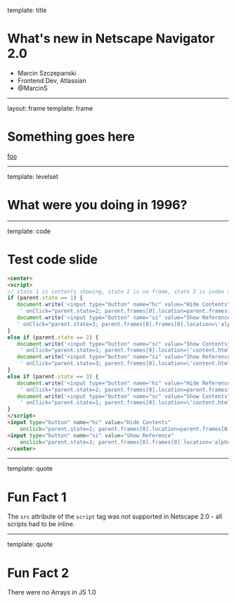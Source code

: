 template: title

# What's new in Netscape Navigator 2.0

* Marcin Szczepanski
* Frontend Dev, Atlassian
* @MarcinS
---
layout: frame
template: frame

# Something goes here

[foo](/todo1.html)

---
template: levelset

# What were you doing in 1996?

---
template: code

# Test code slide

```html
<center>
<script>
// state 1 is contents showing, state 2 is no frame, state 3 is index showing
if (parent.state == 1) {
   document.write('<input type="button" name="hc" value="Hide Contents"' +
    ' onClick="parent.state=2; parent.frames[0].location=parent.frames[0].frames[1].location; history.go(0)">')
   document.write('<input type="button" name="si" value="Show Reference"' +
   ' onClick="parent.state=3; parent.frames[0].frames[0].location=\'alpha.html\'; history.go(0)">')
}
else if (parent.state == 2) {
   document.write('<input type="button" name="sc" value="Show Contents"' + 
    ' onClick="parent.state=1; parent.frames[0].location=\'content.html\'; history.go(0)">')
   document.write('<input type="button" name="si" value="Show Reference"' + 
    ' onClick="parent.state=3; parent.frames[0].location=\'content.html\'; history.go(0)">')
}
else if (parent.state == 3) {
   document.write('<input type="button" name="hi" value="Hide Reference"' +
    ' onClick="parent.state=2; parent.frames[0].location=parent.frames[0].frames[1].location; history.go(0)">')
   document.write('<input type="button" name="sc" value="Show Contents"' +
    ' onClick="parent.state=1; parent.frames[0].location=\'content.html\'; history.go(0)">')
}
</script>
<input type="button" name="hc" value="Hide Contents" 
    onclick="parent.state=2; parent.frames[0].location=parent.frames[0].frames[1].location; history.go(0)">
<input type="button" name="si" value="Show Reference" 
    onclick="parent.state=3; parent.frames[0].frames[0].location='alpha.html'; history.go(0)">
</center>
```
---
template: quote

# Fun Fact 1

The `src` attribute of the `script` tag was not supported in Netscape 2.0 - all scripts had to be inline.

---
template: quote

# Fun Fact 2

There were no Arrays in JS 1.0